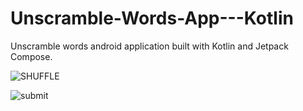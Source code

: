 # Unscramble-Words-App---Kotlin
Unscramble words android application built with Kotlin and Jetpack Compose. 

![SHUFFLE](https://user-images.githubusercontent.com/51827238/187078144-e1a4900f-03db-4fc4-bf44-cd4fb1fa7bfe.gif)

![submit](https://user-images.githubusercontent.com/51827238/187078173-a54eecc7-4fc7-4c70-b639-db9f77c1d7cc.gif)
